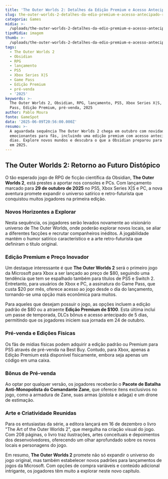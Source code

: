 ```yaml
---
title: 'The Outer Worlds 2: Detalhes da Edição Premium e Acesso Antecipado Revelados'
slug: the-outer-worlds-2-detalhes-da-edio-premium-e-acesso-antecipado-revelados
categoria: Games
midia: >-
  /uploads/the-outer-worlds-2-detalhes-da-edio-premium-e-acesso-antecipado-revelados-thumb.jpg
tipoMidia: imagem
thumb: >-
  /uploads/the-outer-worlds-2-detalhes-da-edio-premium-e-acesso-antecipado-revelados-thumb.jpg
tags:
  - The Outer Worlds 2
  - Obsidian
  - RPG
  - lançamento
  - PS5
  - Xbox Series X|S
  - Game Pass
  - Edição Premium
  - pré-venda
  - '2025'
keywords: >-
  The Outer Worlds 2, Obsidian, RPG, lançamento, PS5, Xbox Series X|S, Game
  Pass, Edição Premium, pré-venda, 2025
author: Pablo Moura
fonte: GameSpot
data: '2025-06-09T20:56:00.000Z'
resumo: >-
  A aguardada sequência The Outer Worlds 2 chega em outubro com novidades
  emocionantes para fãs, incluindo uma edição premium com acesso antecipado de 5
  dias. Explore novos mundos e descubra o que a Obsidian preparou para os gamers
  em 2025.
---
```


## The Outer Worlds 2: Retorno ao Futuro Distópico

O tão esperado jogo de RPG de ficção científica da Obsidian, **The Outer Worlds 2**, está prestes a aportar nos consoles e PCs. Com lançamento marcado para **29 de outubro de 2025** no PS5, Xbox Series X|S e PC, a nova aventura promete expandir o universo satírico e retro-futurista que conquistou muitos jogadores na primeira edição.

### Novos Horizontes a Explorar

Nesta sequência, os jogadores serão levados novamente ao visionário universo de The Outer Worlds, onde poderão explorar novos locais, se aliar a diferentes facções e recrutar companheiros inéditos. A jogabilidade mantém o humor satírico característico e a arte retro-futurista que definiram o título original.

### Edição Premium e Preço Inovador

Um destaque interessante é que **The Outer Worlds 2** será o primeiro jogo da Microsoft para Xbox a ser lançado ao preço de $80, seguindo uma tendência que tem se espalhado também para títulos de PS5 e Switch 2. Entretanto, para usuários de Xbox e PC, a assinatura do Game Pass, que custa $20 por mês, oferece acesso ao jogo desde o dia do lançamento, tornando-se uma opção mais econômica para muitos.

Para aqueles que desejam possuir o jogo, as opções incluem a edição padrão de $80 ou a atraente **Edição Premium de $100**. Esta última inclui um passe de temporada, DLCs bônus e acesso antecipado de 5 dias, permitindo que os jogadores iniciem sua jornada em 24 de outubro.

### Pré-venda e Edições Físicas

Os fãs de mídias físicas podem adquirir a edição padrão ou Premium para PS5 através de pré-venda na Best Buy. Contudo, para Xbox, apenas a Edição Premium está disponível fisicamente, embora seja apenas um código em uma caixa.

### Bônus de Pré-venda

Ao optar por qualquer versão, os jogadores receberão o **Pacote de Batalha Anti-Monopolista do Comandante Zane**, que oferece itens exclusivos no jogo, como a armadura de Zane, suas armas (pistola e adaga) e um drone de estimação.

### Arte e Criatividade Reunidas

Para os entusiastas da série, a editora lançará em 16 de dezembro o livro "The Art of the Outer Worlds 2", que mergulha na criação visual do jogo. Com 208 páginas, o livro traz ilustrações, artes conceituais e depoimentos dos desenvolvedores, oferecendo um olhar aprofundado sobre os novos locais e personagens do jogo.

Em resumo, **The Outer Worlds 2** promete não só expandir o universo do jogo original, mas também estabelecer novos padrões para lançamentos de jogos da Microsoft. Com opções de compra variáveis e conteúdo adicional intrigante, os jogadores têm muito a explorar neste novo capítulo.
